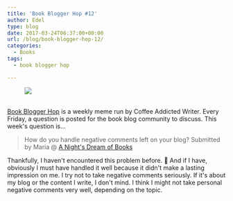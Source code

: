 ```yaml
---
title: 'Book Blogger Hop #12'
author: Edel
type: blog
date: 2017-03-24T06:37:00+00:00
url: /blog/book-blogger-hop-12/
categories:
  - Books
tags:
  - book blogger hop

---
```

<figure><a rel="_nofollow" href="http://www.coffeeaddictedwriter.com/p/blog-page.html"><img src="https://i1.wp.com/3.bp.blogspot.com/-2bKizvp-A9w/WEjGAM4OjJI/AAAAAAAAV50/nU3xHQNtvSQQ8dRsB8OueG061E99KPrYACLcB/s1600/Book%2BBlogger%2BHop%2B%2528Final%2529.png?w=663&#038;ssl=1" data-recalc-dims="1" /></a></figure> 

<a rel="_nofollow" href="http://www.coffeeaddictedwriter.com/p/blog-page.html"></a>

<a rel="_nofollow" href="http://www.coffeeaddictedwriter.com/p/blog-page.html"><br /> </a><a rel="_nofollow" href="http://www.coffeeaddictedwriter.com/p/blog-page.html">Book Blogger Hop</a> is a weekly meme run by Coffee Addicted Writer. Every Friday, a question is posted for the book blog community to discuss. This week's question is&#8230;

> How do you handle negative comments left on your blog? Submitted by Maria @ [A Night's Dream of Books][1]

Thankfully, I haven't encountered this problem before. 🙂 And if I have, obviously I must have handled it well because it didn't make a lasting impression on me. I try not to take negative comments seriously. If it's about my blog or the content I write, I don't mind. I think I might not take personal negative comments very well, depending on the topic.

 [1]: https://anightsdreamofbooks.blogspot.com/